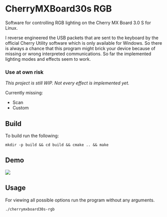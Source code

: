 # CherryMXBoard30s RGB
Software for controlling RGB lighting on the    Cherry MX Board 3.0 S    for Linux.

I reverse engineered the USB packets that are sent to the keyboard by the official Cherry Utility software which is only available for Windows. So there is always a chance that this program might brick your device because of missing or wrong interpreted communications. So far the implemented lighting modes and effects seem to work. 

### **Use at own risk**

*This project is still WIP. Not every effect is implemented yet.*

Currently missing:
- Scan
- Custom

## Build

To build run the following:

```
mkdir -p build && cd build && cmake .. && make
```

## Demo

![](doc/img/cherrymx30s_demo.gif)

## Usage

For viewing all possible options run the program without any arguments.

```
./cherrymxboard30s-rgb
```